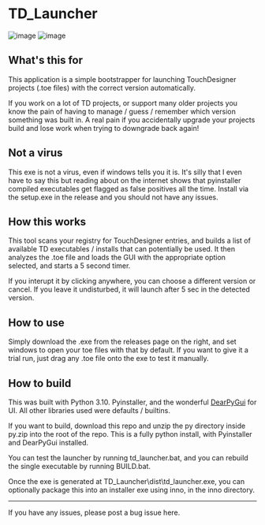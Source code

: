 # TD_Launcher
![image](https://user-images.githubusercontent.com/10091486/184793562-8dab3a8a-c136-4243-9803-0f1020929979.png)
![image](https://user-images.githubusercontent.com/10091486/184793908-cbb90365-1eff-42f8-af75-108cfcce00d6.png)


## What's this for
This application is a simple bootstrapper for launching TouchDesigner projects (.toe files) with the correct version automatically.

If you work on a lot of TD projects, or support many older projects you know the pain of having to manage / guess / remember which version something was built in. A real pain if you accidentally upgrade your projects build and lose work when trying to downgrade back again!

## Not a virus
This exe is not a virus, even if windows tells you it is. It's silly that I even have to say this but reading about on the internet shows that pyinstaller compiled executables get flagged as false positives all the time. Install via the setup.exe in the release and you should not have any issues.

## How this works
This tool scans your registry for TouchDesigner entries, and builds a list of available TD executables / installs that can potentially be used. It then analyzes the .toe file and loads the GUI with the appropriate option selected, and starts a 5 second timer.

If you interupt it by clicking anywhere, you can choose a different version or cancel. If you leave it undisturbed, it will launch after 5 sec in the detected version.

## How to use
Simply download the .exe from the releases page on the right, and set windows to open your toe files with that by default. If you want to give it a trial run, just drag any .toe file onto the exe to test it manually.

## How to build
This was built with Python 3.10. Pyinstaller, and the wonderful [DearPyGui](https://github.com/hoffstadt/DearPyGui) for UI. All other libraries used were defaults / builtins.

If you want to build, download this repo and unzip the py directory inside py.zip into the root of the repo. This is a fully python install, with Pyinstaller and DearPyGui installed.

You can test the launcher by running td_launcher.bat, and you can rebuild the single executable by running BUILD.bat.

Once the exe is generated at TD_Launcher\dist\td_launcher.exe, you can optionally package this into an installer exe using inno, in the inno directory.

---

If you have any issues, please post a bug issue here.
